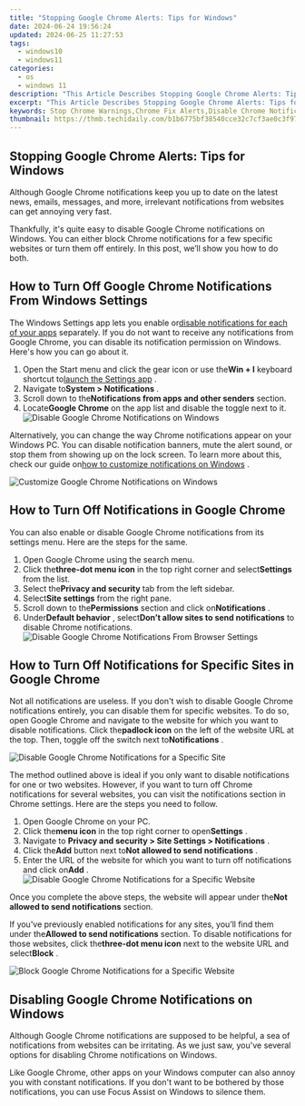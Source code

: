 ```yaml
---
title: "Stopping Google Chrome Alerts: Tips for Windows"
date: 2024-06-24 19:56:24
updated: 2024-06-25 11:27:53
tags:
  - windows10
  - windows11
categories:
  - os
  - windows 11
description: "This Article Describes Stopping Google Chrome Alerts: Tips for Windows"
excerpt: "This Article Describes Stopping Google Chrome Alerts: Tips for Windows"
keywords: Stop Chrome Warnings,Chrome Fix Alerts,Disable Chrome Notifications,Chrome Block Ads,Avoid Chrome Popups,Turn Off Browser Pushes,Reduce Chrome Prompts
thumbnail: https://thmb.techidaily.com/b1b6775bf38540cce32c7cf3ae0c3f9781deea4b62c3dc654004acc69b97d819.jpg
---
```


## Stopping Google Chrome Alerts: Tips for Windows

 Although Google Chrome notifications keep you up to date on the latest news, emails, messages, and more, irrelevant notifications from websites can get annoying very fast.

 Thankfully, it's quite easy to disable Google Chrome notifications on Windows. You can either block Chrome notifications for a few specific websites or turn them off entirely. In this post, we’ll show you how to do both.

## How to Turn Off Google Chrome Notifications From Windows Settings

 The Windows Settings app lets you enable or[disable notifications for each of your apps](https://www.makeuseof.com/tag/selectively-disable-app-notifications-windows-10/) separately. If you do not want to receive any notifications from Google Chrome, you can disable its notification permission on Windows. Here's how you can go about it.

1. Open the Start menu and click the gear icon or use the**Win + I** keyboard shortcut to[launch the Settings app](https://www.makeuseof.com/windows-ways-to-open-system-settings/) .
2. Navigate to**System > Notifications** .
3. Scroll down to the**Notifications from apps and other senders** section.
4. Locate**Google Chrome** on the app list and disable the toggle next to it.  
![Disable Google Chrome Notifications on Windows](https://static1.makeuseofimages.com/wordpress/wp-content/uploads/2022/11/Disable-Google-Chrome-Notifications-on-Windows.jpg)

 Alternatively, you can change the way Chrome notifications appear on your Windows PC. You can disable notification banners, mute the alert sound, or stop them from showing up on the lock screen. To learn more about this, check our guide on[how to customize notifications on Windows](https://www.makeuseof.com/windows-11-customize-notifications/) .

![Customize Google Chrome Notifications on Windows](https://static1.makeuseofimages.com/wordpress/wp-content/uploads/2022/11/Customize-Google-Chrome-Notifications-on-Windows.jpg)

## How to Turn Off Notifications in Google Chrome

 You can also enable or disable Google Chrome notifications from its settings menu. Here are the steps for the same.

1. Open Google Chrome using the search menu.
2. Click the**three-dot menu icon** in the top right corner and select**Settings** from the list.
3. Select the**Privacy and security** tab from the left sidebar.
4. Select**Site settings** from the right pane.
5. Scroll down to the**Permissions** section and click on**Notifications** .
6. Under**Default behavior** , select**Don’t allow sites to send notifications** to disable Chrome notifications.  
![Disable Google Chrome Notifications From Browser Settings](https://static1.makeuseofimages.com/wordpress/wp-content/uploads/2022/11/Disable-Google-Chrome-Notifications-From-Browser-Settings.jpg)

## How to Turn Off Notifications for Specific Sites in Google Chrome

 Not all notifications are useless. If you don't wish to disable Google Chrome notifications entirely, you can disable them for specific websites. To do so, open Google Chrome and navigate to the website for which you want to disable notifications. Click the**padlock icon** on the left of the website URL at the top. Then, toggle off the switch next to**Notifications** .

![Disable Google Chrome Notifications for a Specific Site](https://static1.makeuseofimages.com/wordpress/wp-content/uploads/2022/11/Disable-Google-Chrome-Notifications-for-a-Specific-Site.jpg)

 The method outlined above is ideal if you only want to disable notifications for one or two websites. However, if you want to turn off Chrome notifications for several websites, you can visit the notifications section in Chrome settings. Here are the steps you need to follow.

1. Open Google Chrome on your PC.
2. Click the**menu icon** in the top right corner to open**Settings** .
3. Navigate to **Privacy and security > Site Settings > Notifications** .
4. Click the**Add** button next to**Not allowed to send notifications** .
5. Enter the URL of the website for which you want to turn off notifications and click on**Add** .  
![Disable Google Chrome Notifications for a Specific Website](https://static1.makeuseofimages.com/wordpress/wp-content/uploads/2022/11/Disable-Google-Chrome-Notifications-for-a-Specific-Website.jpg)

 Once you complete the above steps, the website will appear under the**Not allowed to send notifications** section.

 If you've previously enabled notifications for any sites, you’ll find them under the**Allowed to send notifications** section. To disable notifications for those websites, click the**three-dot menu icon** next to the website URL and select**Block** .

![Block Google Chrome Notifications for a Specific Website](https://static1.makeuseofimages.com/wordpress/wp-content/uploads/2022/11/Block-Google-Chrome-Notifications-for-a-Specific-Website.jpg)

## Disabling Google Chrome Notifications on Windows

 Although Google Chrome notifications are supposed to be helpful, a sea of notifications from websites can be irritating. As we just saw, you've several options for disabling Chrome notifications on Windows.

 Like Google Chrome, other apps on your Windows computer can also annoy you with constant notifications. If you don't want to be bothered by those notifications, you can use Focus Assist on Windows to silence them.


<ins class="adsbygoogle"
     style="display:block"
     data-ad-format="autorelaxed"
     data-ad-client="ca-pub-7571918770474297"
     data-ad-slot="1223367746"></ins>



<ins class="adsbygoogle"
     style="display:block"
     data-ad-client="ca-pub-7571918770474297"
     data-ad-slot="8358498916"
     data-ad-format="auto"
     data-full-width-responsive="true"></ins>
